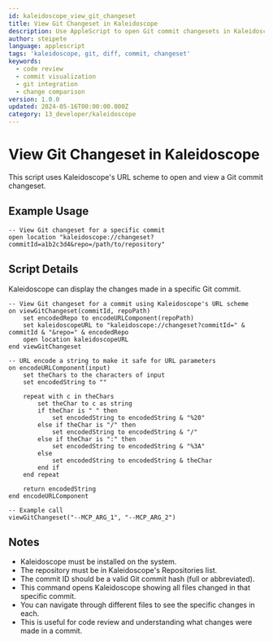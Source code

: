 ```yaml
---
id: kaleidoscope_view_git_changeset
title: View Git Changeset in Kaleidoscope
description: Use AppleScript to open Git commit changesets in Kaleidoscope
author: steipete
language: applescript
tags: 'kaleidoscope, git, diff, commit, changeset'
keywords:
  - code review
  - commit visualization
  - git integration
  - change comparison
version: 1.0.0
updated: 2024-05-16T00:00:00.000Z
category: 13_developer/kaleidoscope
---
```


# View Git Changeset in Kaleidoscope

This script uses Kaleidoscope's URL scheme to open and view a Git commit changeset.

## Example Usage

```applescript
-- View Git changeset for a specific commit
open location "kaleidoscope://changeset?commitId=a1b2c3d4&repo=/path/to/repository"
```

## Script Details

Kaleidoscope can display the changes made in a specific Git commit.

```applescript
-- View Git changeset for a commit using Kaleidoscope's URL scheme
on viewGitChangeset(commitId, repoPath)
    set encodedRepo to encodeURLComponent(repoPath)
    set kaleidoscopeURL to "kaleidoscope://changeset?commitId=" & commitId & "&repo=" & encodedRepo
    open location kaleidoscopeURL
end viewGitChangeset

-- URL encode a string to make it safe for URL parameters
on encodeURLComponent(input)
    set theChars to the characters of input
    set encodedString to ""
    
    repeat with c in theChars
        set theChar to c as string
        if theChar is " " then
            set encodedString to encodedString & "%20"
        else if theChar is "/" then
            set encodedString to encodedString & "/"
        else if theChar is ":" then
            set encodedString to encodedString & "%3A"
        else
            set encodedString to encodedString & theChar
        end if
    end repeat
    
    return encodedString
end encodeURLComponent

-- Example call
viewGitChangeset("--MCP_ARG_1", "--MCP_ARG_2")
```

## Notes

- Kaleidoscope must be installed on the system.
- The repository must be in Kaleidoscope's Repositories list.
- The commit ID should be a valid Git commit hash (full or abbreviated).
- This command opens Kaleidoscope showing all files changed in that specific commit.
- You can navigate through different files to see the specific changes in each.
- This is useful for code review and understanding what changes were made in a commit.

